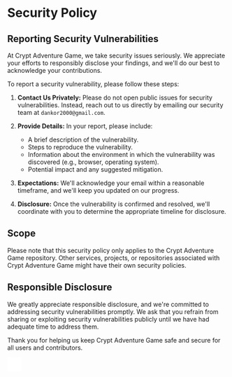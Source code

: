 # Security Policy

## Reporting Security Vulnerabilities

At Crypt Adventure Game, we take security issues seriously. We appreciate your efforts to responsibly disclose your findings, and we'll do our best to acknowledge your contributions.

To report a security vulnerability, please follow these steps:

1. **Contact Us Privately:** Please do not open public issues for security vulnerabilities. Instead, reach out to us directly by emailing our security team at `dankor2000@gmail.com`.

2. **Provide Details:** In your report, please include:
   - A brief description of the vulnerability.
   - Steps to reproduce the vulnerability.
   - Information about the environment in which the vulnerability was discovered (e.g., browser, operating system).
   - Potential impact and any suggested mitigation.

3. **Expectations:** We'll acknowledge your email within a reasonable timeframe, and we'll keep you updated on our progress.

4. **Disclosure:** Once the vulnerability is confirmed and resolved, we'll coordinate with you to determine the appropriate timeline for disclosure.

## Scope

Please note that this security policy only applies to the Crypt Adventure Game repository. Other services, projects, or repositories associated with Crypt Adventure Game might have their own security policies.

## Responsible Disclosure

We greatly appreciate responsible disclosure, and we're committed to addressing security vulnerabilities promptly. We ask that you refrain from sharing or exploiting security vulnerabilities publicly until we have had adequate time to address them.

Thank you for helping us keep Crypt Adventure Game safe and secure for all users and contributors.

[![Unity Logo](images/d_UnityLogo.png)](https://unity.com/)






